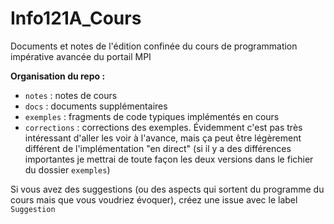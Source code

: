 # Info121A_Cours

Documents et notes de l'édition confinée du cours de programmation impérative avancée du portail MPI

**Organisation du repo :**
- `notes` : notes de cours
- `docs` : documents supplémentaires
- `exemples` : fragments de code typiques implémentés en cours
- `corrections` : corrections des exemples. Évidemment c'est pas très intéressant d'aller les voir
à l'avance, mais ça peut être légèrement différent de l'implémentation "en direct" (si il y a des
différences importantes je mettrai de toute façon les deux versions dans le fichier du dossier
`exemples`)

Si vous avez des suggestions (ou des aspects qui sortent du programme du cours mais que vous
voudriez évoquer), créez une issue avec le label `Suggestion`
